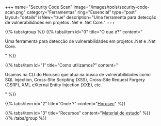 +++
name="Security Code Scan"
image="/images/tools/security-code-scan.png"
category="Ferramentas"
ring="Essencial"
type="post"
layout="details"
isNew="true"
description="Uma ferramenta para detecção de vulnerabilidades em projetos .Net e .Net Core."
+++

{{% tabs/group %}}
  {{% tabs/item id="0" title="O que é?" content="<p>Uma ferramenta para detecção de vulnerabilidades em projetos .Net e .Net Core.</p>" %}}
  
  {{% tabs/item id="1" title="Como utilizamos?" content="<p>Usamos na CLI do Horusec que atua na busca de vulnerabilidades como SQL Injection, Cross-Site Scripting (XSS), Cross-Site Request Forgery (CSRF), XML eXternal Entity Injection (XXE), etc.</p>" %}}
  
  {{% tabs/item id="2" title="Onde ?" content="<a href='https://horusec.io/' target='_blank'>Horusec</a>" %}}

  {{% tabs/item id="3" title="Recursos" content="<a href='https://security-code-scan.github.io/' target='_blank'>Material de estudo</a>" %}}
{{% /tabs/group %}}